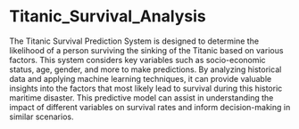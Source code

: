 # Titanic_Survival_Analysis
The Titanic Survival Prediction System is designed to determine the likelihood of a person surviving the sinking of the Titanic based on various factors. This system considers key variables such as socio-economic status, age, gender, and more to make predictions. By analyzing historical data and applying machine learning techniques, it can provide valuable insights into the factors that most likely lead to survival during this historic maritime disaster. This predictive model can assist in understanding the impact of different variables on survival rates and inform decision-making in similar scenarios.
